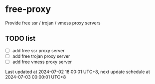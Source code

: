 
# free-proxy
Provide free ssr / trojan / vmess proxy servers


## TODO list
- [ ] add free ssr proxy server
- [ ] add free trojan proxy server
- [ ] add free vmess proxy server

Last updated at 2024-07-02 18:00:01 UTC+8, next update schedule at 2024-07-03 00:00:01 UTC+8

